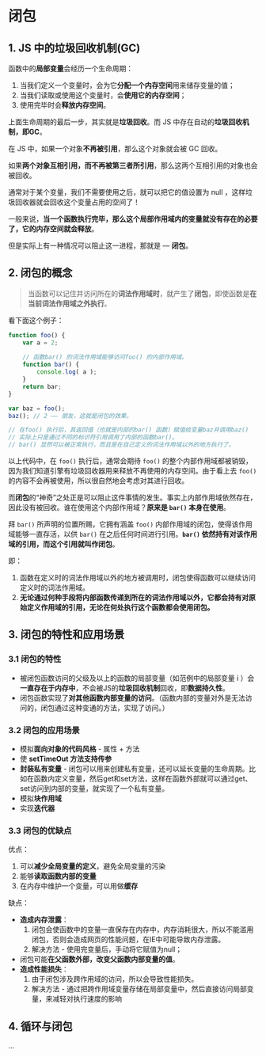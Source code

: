 # 闭包

## 1. JS 中的垃圾回收机制(GC)

函数中的**局部变量**会经历一个生命周期：

1. 当我们定义一个变量时，会为它**分配一个内存空间**用来储存变量的值；
2. 当我们读取或使用这个变量时，会**使用它的内存空间**；
3. 使用完毕时会**释放内存空间**。

上面生命周期的最后一步，其实就是**垃圾回收**。而 JS 中存在自动的**垃圾回收机制，即GC**。

在 JS 中，如果一个对象**不再被引用**，那么这个对象就会被 GC 回收。

如果**两个对象互相引用，而不再被第三者所引用**，那么这两个互相引用的对象也会被回收。

通常对于某个变量，我们不需要使用之后，就可以把它的值设置为 null ，这样垃圾回收器就会回收这个变量占用的空间了！

一般来说，**当一个函数执行完毕，那么这个局部作用域内的变量就没有存在的必要了，它的内存空间就会释放**。

但是实际上有一种情况可以阻止这一进程，那就是 — **闭包**。

## 2. 闭包的概念

> 当函数可以记住并访问所在的**词法作用域时**，就产生了**闭包**，即使函数是**在当前词法作用域之外执行**。

看下面这个例子：

```js
function foo() {
    var a = 2;
    
    // 函数bar() 的词法作用域能够访问foo() 的内部作用域。
    function bar() {
        console.log( a );
    }
    return bar;
}

var baz = foo();
baz(); // 2 —— 朋友，这就是闭包的效果。

// 在foo() 执行后，其返回值（也就是内部的bar() 函数）赋值给变量baz并调用baz()
// 实际上只是通过不同的标识符引用调用了内部的函数bar()。
// bar() 显然可以被正常执行，而且是在自己定义的词法作用域以外的地方执行了。
```

以上代码中，在 `foo()` 执行后，通常会期待 `foo()` 的整个内部作用域都被销毁，因为我们知道引擎有垃圾回收器用来释放不再使用的内存空间。由于看上去 `foo()` 的内容不会再被使用，所以很自然地会考虑对其进行回收。

而**闭包**的“神奇”之处正是可以阻止这件事情的发生。事实上内部作用域依然存在，因此没有被回收。谁在使用这个内部作用域？**原来是 `bar()` 本身在使用**。

拜 `bar()` 所声明的位置所赐，它拥有涵盖 `foo()` 内部作用域的闭包，使得该作用域能够一直存活，以供 `bar()` 在之后任何时间进行引用。**`bar()` 依然持有对该作用域的引用，而这个引用就叫作闭包**。

即：

1. 函数在定义时的词法作用域以外的地方被调用时，闭包使得函数可以继续访问定义时的词法作用域。
2. **无论通过何种手段将内部函数传递到所在的词法作用域以外，它都会持有对原始定义作用域的引用，无论在何处执行这个函数都会使用闭包。**

## 3. 闭包的特性和应用场景

### 3.1 闭包的特性

* 被闭包函数访问的父级及以上的函数的局部变量（如范例中的局部变量 i ）会**一直存在于内存中**，不会被JS的**垃圾回收机制**回收，即**数据持久性**。
* 闭包函数实现了**对其他函数内部变量的访问**。（函数内部的变量对外是无法访问的，闭包通过这种变通的方法，实现了访问。）

### 3.2 闭包的应用场景

* 模拟**面向对象的代码风格** - 属性 + 方法
* 使 **setTimeOut 方法支持传参**
* **封装私有变量** - 闭包可以⽤来创建私有变量，还可以延⻓变量的⽣命周期。⽐如在函数内定义变量，然后get和set⽅法，这样在函数外部就可以通过get、set访问到内部的变量，就实现了一个私有变量。
* 模拟**块作用域**
* 实现**迭代器**

### 3.3 闭包的优缺点

优点：

1. 可以**减少全局变量的定义**，避免全局变量的污染
2. 能够**读取函数内部的变量**
3. 在内存中维护一个变量，可以用做**缓存**

缺点：

* **造成内存泄露**：
  1. 闭包会使函数中的变量一直保存在内存中，内存消耗很大，所以不能滥用闭包，否则会造成网页的性能问题，在IE中可能导致内存泄露。
  2. 解决方法 - 使用完变量后，手动将它赋值为null；
* 闭包可能**在父函数外部，改变父函数内部变量的值**。
* **造成性能损失**：
  1. 由于闭包涉及跨作用域的访问，所以会导致性能损失。
  2. 解决方法 - 通过把跨作用域变量存储在局部变量中，然后直接访问局部变量，来减轻对执行速度的影响

## 4. 循环与闭包

…
